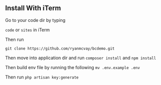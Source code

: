 ## Install With iTerm

Go to your code dir by typing

`code` or `sites` in iTerm

Then run 
```
git clone https://github.com/ryanmcvay/bcdemo.git
```

Then move into application dir and run `composer install` and `npm install`

Then build env file by running the following `mv .env.example .env`

Then run `php artisan key:generate`